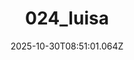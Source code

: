 ---
title: "024_luisa"
description: ""
image: "/uploads/photos/1761814261059-024_luisa.webp"
thumbnail: "/uploads/photos/1761814261059-024_luisa-thumb.webp"
width: 4000
height: 6000
featured: false
date: 2025-10-30T08:51:01.064Z
order: 0
---